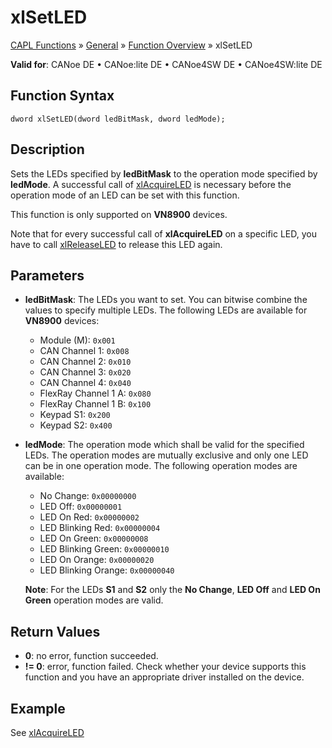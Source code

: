 # xlSetLED

[CAPL Functions](../../CAPLfunctions.md) » [General](../CAPLGeneralStartPage.md) » [Function Overview](../CAPLfunctionsGeneralOverview.md) » xlSetLED

**Valid for**: CANoe DE • CANoe:lite DE • CANoe4SW DE • CANoe4SW:lite DE

## Function Syntax

```plaintext
dword xlSetLED(dword ledBitMask, dword ledMode);
```

## Description

Sets the LEDs specified by **ledBitMask** to the operation mode specified by **ledMode**. A successful call of [xlAcquireLED](CAPLfunctionxlAcquireLED.md) is necessary before the operation mode of an LED can be set with this function.

This function is only supported on **VN8900** devices.

Note that for every successful call of **xlAcquireLED** on a specific LED, you have to call [xlReleaseLED](CAPLfunctionxlReleaseLED.md) to release this LED again.

## Parameters

- **ledBitMask**: The LEDs you want to set. You can bitwise combine the values to specify multiple LEDs. The following LEDs are available for **VN8900** devices:
  - Module (M): `0x001`
  - CAN Channel 1: `0x008`
  - CAN Channel 2: `0x010`
  - CAN Channel 3: `0x020`
  - CAN Channel 4: `0x040`
  - FlexRay Channel 1 A: `0x080`
  - FlexRay Channel 1 B: `0x100`
  - Keypad S1: `0x200`
  - Keypad S2: `0x400`

- **ledMode**: The operation mode which shall be valid for the specified LEDs. The operation modes are mutually exclusive and only one LED can be in one operation mode. The following operation modes are available:
  - No Change: `0x00000000`
  - LED Off: `0x00000001`
  - LED On Red: `0x00000002`
  - LED Blinking Red: `0x00000004`
  - LED On Green: `0x00000008`
  - LED Blinking Green: `0x00000010`
  - LED On Orange: `0x00000020`
  - LED Blinking Orange: `0x00000040`

  **Note**: For the LEDs **S1** and **S2** only the **No Change**, **LED Off** and **LED On Green** operation modes are valid.

## Return Values

- **0**: no error, function succeeded.
- **!= 0**: error, function failed. Check whether your device supports this function and you have an appropriate driver installed on the device.

## Example

See [xlAcquireLED](CAPLfunctionxlAcquireLED.md)
